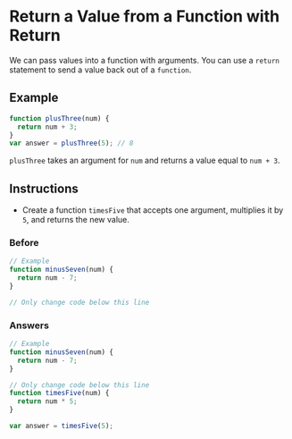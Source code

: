 # Return a Value from a Function with Return

We can pass values into a function with arguments. You can use a
`return` statement to send a value back out of a `function`.

## Example

```javascript
function plusThree(num) {
  return num + 3;
}
var answer = plusThree(5); // 8
```

`plusThree` takes an argument for `num` and returns a value equal to `num + 3`.

## Instructions
 - Create a function `timesFive` that accepts one argument, multiplies it by `5`,
 and returns the new value.

### Before

```javascript
// Example
function minusSeven(num) {
  return num - 7;
}

// Only change code below this line
```

### Answers

```javascript
// Example
function minusSeven(num) {
  return num - 7;
}

// Only change code below this line
function timesFive(num) {
  return num * 5;
}

var answer = timesFive(5);
```